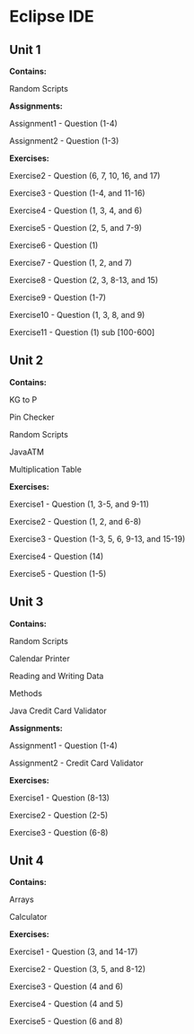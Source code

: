 # **Eclipse IDE**

## Unit 1

**Contains:**

Random Scripts

**Assignments:**

Assignment1 - Question (1-4)

Assignment2 - Question (1-3)

**Exercises:**

Exercise2 - Question (6, 7, 10, 16, and 17)

Exercise3 - Question (1-4, and 11-16)

Exercise4 - Question (1, 3, 4, and 6)

Exercise5 - Question (2, 5, and 7-9)

Exercise6 - Question (1)

Exercise7 - Question (1, 2, and 7)

Exercise8 - Question (2, 3, 8-13, and 15)

Exercise9 - Question (1-7)

Exercise10 - Question (1, 3, 8, and 9)

Exercise11 - Question (1) sub [100-600]

## Unit 2

**Contains:**

KG to P

Pin Checker

Random Scripts

JavaATM

Multiplication Table

**Exercises:**

Exercise1 - Question (1, 3-5, and 9-11)

Exercise2 - Question (1, 2, and 6-8)

Exercise3 - Question (1-3, 5, 6, 9-13, and 15-19)

Exercise4 - Question (14)

Exercise5 - Question (1-5)

## Unit 3

**Contains:**

Random Scripts

Calendar Printer

Reading and Writing Data

Methods

Java Credit Card Validator

**Assignments:**

Assignment1 - Question (1-4)

Assignment2 - Credit Card Validator

**Exercises:**

Exercise1 - Question (8-13) 

Exercise2 - Question (2-5)

Exercise3 - Question (6-8)

## Unit 4

**Contains:**

Arrays

Calculator

**Exercises:**

Exercise1 - Question (3, and 14-17)

Exercise2 - Question (3, 5, and 8-12)

Exercise3 - Question (4 and 6)

Exercise4 - Question (4 and 5)

Exercise5 - Question (6 and 8)